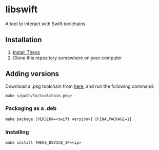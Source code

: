 # libswift

A tool to interact with Swift toolchains

## Installation

1. [Install Theos](https://github.com/theos/theos/wiki/Installation)
2. Clone this repository somewhere on your computer

## Adding versions

Download a .pkg toolchain from [here](https://swift.org/download/), and run the following command:

    make </path/to/toolchain.pkg>

### Packaging as a .deb

    make package [VERSION=<swift version>] [FINALPACKAGE=1]

### Installing

    make install THEOS_DEVICE_IP=<ip>
